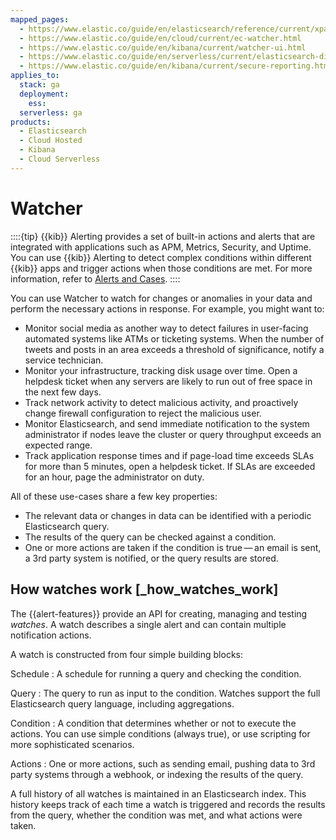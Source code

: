 ```yaml
---
mapped_pages:
  - https://www.elastic.co/guide/en/elasticsearch/reference/current/xpack-alerting.html
  - https://www.elastic.co/guide/en/cloud/current/ec-watcher.html
  - https://www.elastic.co/guide/en/kibana/current/watcher-ui.html
  - https://www.elastic.co/guide/en/serverless/current/elasticsearch-differences.html#elasticsearch-differences-serverless-features-replaced
  - https://www.elastic.co/guide/en/kibana/current/secure-reporting.html#securing-reporting
applies_to:
  stack: ga
  deployment:
    ess:
  serverless: ga
products:
  - Elasticsearch
  - Cloud Hosted
  - Kibana
  - Cloud Serverless
---
```


# Watcher

::::{tip}
{{kib}} Alerting provides a set of built-in actions and alerts that are integrated with applications such as APM, Metrics, Security, and Uptime. You can use {{kib}} Alerting to detect complex conditions within different {{kib}} apps and trigger actions when those conditions are met. For more information, refer to [Alerts and Cases](../alerts-cases.md).
::::

You can use Watcher to watch for changes or anomalies in your data and perform the necessary actions in response. For example, you might want to:

* Monitor social media as another way to detect failures in user-facing automated systems like ATMs or ticketing systems. When the number of tweets and posts in an area exceeds a threshold of significance, notify a service technician.
* Monitor your infrastructure, tracking disk usage over time. Open a helpdesk ticket when any servers are likely to run out of free space in the next few days.
* Track network activity to detect malicious activity, and proactively change firewall configuration to reject the malicious user.
* Monitor Elasticsearch, and send immediate notification to the system administrator if nodes leave the cluster or query throughput exceeds an expected range.
* Track application response times and if page-load time exceeds SLAs for more than 5 minutes, open a helpdesk ticket. If SLAs are exceeded for an hour, page the administrator on duty.

All of these use-cases share a few key properties:

* The relevant data or changes in data can be identified with a periodic Elasticsearch query.
* The results of the query can be checked against a condition.
* One or more actions are taken if the condition is true — an email is sent, a 3rd party system is notified, or the query results are stored.

## How watches work [_how_watches_work]

The {{alert-features}} provide an API for creating, managing and testing *watches*. A watch describes a single alert and can contain multiple notification actions.

A watch is constructed from four simple building blocks:

Schedule
:   A schedule for running a query and checking the condition.

Query
:   The query to run as input to the condition. Watches support the full Elasticsearch query language, including aggregations.

Condition
:   A condition that determines whether or not to execute the actions. You can use simple conditions (always true), or use scripting for more sophisticated scenarios.

Actions
:   One or more actions, such as sending email, pushing data to 3rd party systems through a webhook, or indexing the results of the query.

A full history of all watches is maintained in an Elasticsearch index. This history keeps track of each time a watch is triggered and records the results from the query, whether the condition was met, and what actions were taken.
